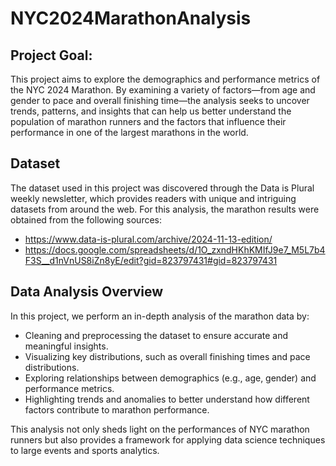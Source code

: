 # NYC2024MarathonAnalysis

## Project Goal:
This project aims to explore the demographics and performance metrics of the NYC 2024 Marathon. By examining a variety of factors—from age and gender to pace and overall finishing time—the analysis seeks to uncover trends, patterns, and insights that can help us better understand the population of marathon runners and the factors that influence their performance in one of the largest marathons in the world.

## Dataset
The dataset used in this project was discovered through the Data is Plural weekly newsletter, which provides readers with unique and intriguing datasets from around the web. For this analysis, the marathon results were obtained from the following sources:
  * https://www.data-is-plural.com/archive/2024-11-13-edition/
  * https://docs.google.com/spreadsheets/d/1O_zxndHKhKMIfJ9e7_M5L7b4F3S__d1nVnUS8iZn8yE/edit?gid=823797431#gid=823797431

## Data Analysis Overview
In this project, we perform an in-depth analysis of the marathon data by:
  - Cleaning and preprocessing the dataset to ensure accurate and meaningful insights.
  - Visualizing key distributions, such as overall finishing times and pace distributions.
  - Exploring relationships between demographics (e.g., age, gender) and performance metrics.
  - Highlighting trends and anomalies to better understand how different factors contribute to marathon performance.

This analysis not only sheds light on the performances of NYC marathon runners but also provides a framework for applying data science techniques to large events and sports analytics.
